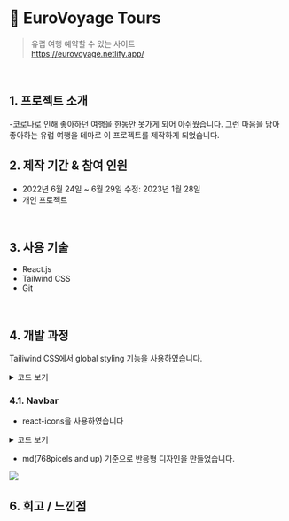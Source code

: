 # :pushpin: EuroVoyage Tours
>유럽 여행 예약할 수 있는 사이트  
>https://eurovoyage.netlify.app/  

</br>

## 1. 프로젝트 소개
  -코로나로 인해 좋아하던 여행을 한동안 못가게 되어 아쉬웠습니다. 그런 마음을 담아 좋아하는 유럽    여행을 테마로 이 프로젝트를 제작하게 되었습니다.
  
## 2. 제작 기간 & 참여 인원
- 2022년 6월 24일 ~ 6월 29일 수정: 2023년 1월 28일
- 개인 프로젝트

</br>

## 3. 사용 기술

  - React.js 
  - Tailwind CSS
  - Git

</br>

## 4. 개발 과정

Tailiwind CSS에서 global styling 기능을 사용하였습니다.

<details>
<summary>코드 보기</summary>
<div markdown="1">

``` css
  
@layer base {
  body {
    @apply font-[Stoke];
  }
  li {
    @apply p-4;
  }

  h1 {
    @apply text-3xl md:text-4xl font-bold;
  }

  h2 {
    @apply text-3xl font-bold;
  }
  h3 {
    @apply text-xl font-bold;
  }
  button {
    @apply p-3 border bg-gradient-to-r from-[var(--primary-dark)] to-[var(--primary-light)] text-white rounded-md;
  }
  .icon {
    @apply text-2xl cursor-pointer;
  }
}
```

</div>
</details>


### 4.1. Navbar

- react-icons을 사용하였습니다
<details>
<summary>코드 보기</summary>
<div markdown="2">
```
<div className="hidden md:flex">
        <BiSearch className="mr-2" size={20} />
        <BsPerson size={20} />
</div>
```
</div>
</details>

- md(768picels and up) 기준으로 반응형 디자인을 만들었습니다.
<img src="https://user-images.githubusercontent.com/90593162/226845330-5df8ddf6-6d95-4763-a429-2f29592fd6da.gif">


## 6. 회고 / 느낀점
